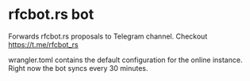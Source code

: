 # rfcbot.rs bot

Forwards rfcbot.rs proposals to Telegram channel. Checkout https://t.me/rfcbot_rs

wrangler.toml contains the default configuration for the online instance. Right now the bot syncs every 30 minutes.
